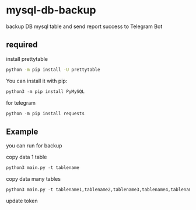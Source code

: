 # mysql-db-backup

backup DB mysql table and send report success to Telegram Bot

required
--------
install prettytable
```sh
python -m pip install -U prettytable
```

You can install it with pip:
```python
python3 -m pip install PyMySQL
```

for telegram
```python
python -m pip install requests
```

Example
-------
you can run for backup

copy data 1 table
```python
python3 main.py -t tablename
```
copy data many tables
```python
python3 main.py -t tablename1,tablename2,tablename3,tablename4,tablename5
```
update token
